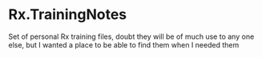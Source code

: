 Rx.TrainingNotes
================

Set of personal Rx training files, doubt they will be of much use to any one else, but I wanted a place to be able to find them when I needed them
